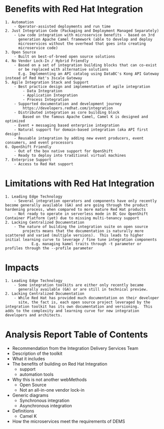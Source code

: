 # Benefits with Red Hat Integration
    1. Automation
        - Operator-assisted deployments and run time
    2. Just Integration Code (Packaging and Deployment Managed Separately)
        - Low code integration with microservice benefits - based on 3rd
          generation Apache Camel framework (able to develop and deploy
          microservices without the overhead that goes into creating
          microservice code)
    3. Open Source
        - Built on best-of-breed open source solutions
    4. No Vendor Lock-In / Hybrid Friendly
        - Based on a set of integration building blocks that can co-exist 
          or be replaced with alternative solutions
          E.g. Implementing an API catalog using DataBC's Kong API Gateway instead of Red Hat's 3scale Gateway
    5. Agile Integration Stack and Support
        - Best practice design and implementation of agile integration
            - Data Integration
            - Application Integration
            - Process Integration
        - Supported documentation and development journey
            https://developers.redhat.com/integration
        - Distributed integration as core building block
            Based on the famous Apache Camel, Camel K is designed and optimized 
        - Event + messaging based enterprise integration
        - Natural support for domain-based integration (aka API first design)
        - Reusable integration by adding new event producers, event consumers, and event processors
    6. OpenShift Friendly
        - Out of the box native support for OpenShift
        - Ready to deploy into traditional virtual machines
    7. Enterprise Support
        - Access to Red Hat support

# Limitations with Red Hat Integration
    1. Leading Edge Technology
        - Several integration operators and components have only recently become generally available (GA) and are going through the product hardening process, when compared to more mature Red Hat products
        - Not ready to operate in serverless mode in BC Gov OpenShift Container Platform (yet) due to missing multi-tenancy support
    2. Lacking Centralized Documentation
        - The nature of building the integration suite on open source   
            projects means that the documentation is naturally more scattered and varied (multiple versions).  This leads to higher initial learning curve to leverage / fine tune integration components
                E.g. managing kamel traits through -t parameter or profiles through the --profile parameter

# Impacts
    1. Leading Edge Technology
        - Some integration toolkits are either only recently became 
          generally available (GA) or are still in technical preview.
    2. Lacking Centralized Documentation
        - While Red Hat has provided much documentation on their developer 
          site, the fact is, each open source project leveraged by the integration toolkit has its own documentation and versioning.  This adds to the complexity and learning curve for new integration developers and architects.

    
# Analysis Report Table of Contents
- Recommendation from the Integration Delivery Services Team
- Description of the toolkit
- What it includes
- The benefits of building on Red Hat Integration
    - support
    - automation tools
- Why this is not another webMethods
    - Open Source
    - Not an all-in-one vendor lock-in
- Generic diagrams
    - Synchronous integration
    - Asynchronous integration
- Definitions
    - Camel K
- How the microservices meet the requirements of DEMS
